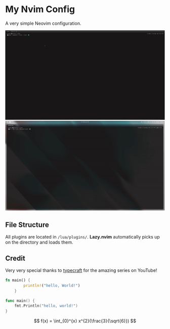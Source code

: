 # My Nvim Config

A very simple Neovim configuration.

![preview](./assets/preview.gif)
![preview](./assets/preview2.gif)

## File Structure

All plugins are located in `/lua/plugins/`. **Lazy.nvim** automatically picks up on the directory and loads them.

## Credit

Very very special thanks to [typecraft](https://www.youtube.com/@typecraft_dev) for the amazing series on YouTube!

```rust
fn main() {
		println!("hello, World!")
	}
```

```go
func main() {
    fmt.Println("hello, world!")
}
```


$$
f(x) = \int_{0}^{x} x^{2}(\frac{3}{\sqrt{6}})
$$

<br>
<br>
<br>
<br>
<br>
<br>
<br>
<br>
<br>
<br>
<br>
<br>
<br>
<br>
<br>
<br>
<br>
<br>
<br>
<br>
<br>

